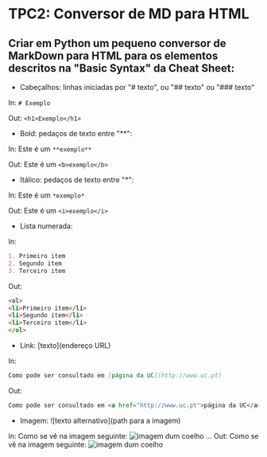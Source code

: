 # TPC2: Conversor de MD para HTML

## Criar em Python um pequeno conversor de MarkDown para HTML para os elementos descritos na "Basic Syntax" da Cheat Sheet:

- Cabeçalhos: linhas iniciadas por "# texto", ou "## texto" ou "### texto"

In: `# Exemplo`

Out: `<h1>Exemplo</h1>`

- Bold: pedaços de texto entre "**":
  
In: Este é um `**exemplo**`

Out: Este é um `<b>exemplo</b>`

- Itálico: pedaços de texto entre "*":
  
In: Este é um `*exemplo*`

Out: Este é um `<i>exemplo</i>`

- Lista numerada:

In:

```Markdown
1. Primeiro item
2. Segundo item
3. Terceiro item
```

Out:

```html
<ol>
<li>Primeiro item</li>
<li>Segundo item</li>
<li>Terceiro item</li>
</ol>
```

- Link: [texto](endereço URL)

In:

```Markdown
Como pode ser consultado em [página da UC](http://www.uc.pt)
```

Out:

```html
Como pode ser consultado em <a href="http://www.uc.pt">página da UC</a>
```

- Imagem: ![texto alternativo](path para a imagem)

In: Como se vê na imagem seguinte: ![imagem dum coelho](http://www.coellho.com) ...
Out: Como se vê na imagem seguinte: <img src="http://www.coellho.com" alt="imagem dum coelho"/>
